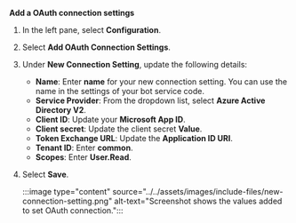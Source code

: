 **Add a OAuth connection settings**

1. In the left pane, select **Configuration**.

1. Select **Add OAuth Connection Settings**.

1. Under **New Connection Setting**, update the following details:

    * **Name**: Enter **name** for your new connection setting. You can use the name in the settings of your bot service code.
    * **Service Provider**: From the dropdown list, select **Azure Active Directory V2**.
    * **Client ID**: Update your **Microsoft App ID**.
    * **Client secret**: Update the client secret **Value**.
    * **Token Exchange URL**: Update the **Application ID URI**.
    * **Tenant ID**: Enter **common**.
    * **Scopes**: Enter **User.Read**.

1. Select **Save**.

    :::image type="content" source="../../assets/images/include-files/new-connection-setting.png" alt-text="Screenshot shows the values added to set OAuth connection.":::